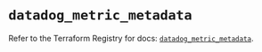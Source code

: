 # `datadog_metric_metadata`

Refer to the Terraform Registry for docs: [`datadog_metric_metadata`](https://registry.terraform.io/providers/datadog/datadog/3.56.0/docs/resources/metric_metadata).
